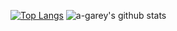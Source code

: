 
[![Top Langs](https://github-readme-stats.vercel.app/api/top-langs/?username=a-garey&layout=compact&theme=radical)](https://github.com/a-garey/github-readme-stats)
![a-garey's github stats](https://github-readme-stats.vercel.app/api?username=a-garey&show_icons=true&theme=radical)

<!--
**a-garey/a-garey** is a ✨ _special_ ✨ repository because its `README.md` (this file) appears on your GitHub profile.

[![a-garey's github stats](https://github-readme-stats.vercel.app/api?username=a-garey&show_icons=true&theme=radical)](https://github.com/a-garey/github-readme-stats)

Here are some ideas to get you started:

- 🔭 I’m currently working on an interactive Russian textbook
- 🌱 I’m currently learning ...
- 📫 How to reach me: ...
